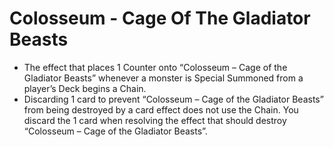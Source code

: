 # Colosseum - Cage Of The Gladiator Beasts

*   The effect that places 1 Counter onto “Colosseum – Cage of the Gladiator Beasts” whenever a monster is Special Summoned from a player’s Deck begins a Chain.
*   Discarding 1 card to prevent “Colosseum – Cage of the Gladiator Beasts” from being destroyed by a card effect does not use the Chain. You discard the 1 card when resolving the effect that should destroy “Colosseum – Cage of the Gladiator Beasts”.
